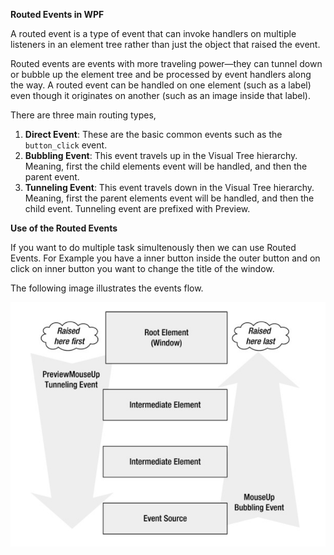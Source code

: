 **Routed Events in WPF**

A routed event is a type of event that can invoke handlers on multiple listeners in an element tree rather than just the object that raised the event.

Routed events are events with more traveling power—they can tunnel down or bubble up the element tree and be processed by event handlers along the way. A routed event can be handled on one element (such as a label) even though it originates on another (such as an image inside that label).

There are three main routing types,
1. **Direct Event**: These are the basic common events such as the `button_click` event.
2. **Bubbling Event**: This event travels up in the Visual Tree hierarchy. Meaning, first the child elements event will be handled, and then the parent event.
3. **Tunneling Event**: This event travels down in the Visual Tree hierarchy. Meaning, first the parent elements event will be handled, and then the child event. Tunneling event are prefixed with Preview.

**Use of the Routed Events**

If you want to do multiple task simultenously then we can use Routed Events. For Example you have a inner button inside the outer button and on click on inner button you want to change the title of the window.

The following image illustrates the events flow.

![Routed Events](./img.png)